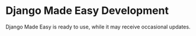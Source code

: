 # Django Made Easy Development
Django Made Easy is ready to use, while it may receive occasional updates.
